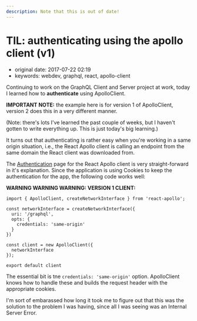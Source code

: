 ```yaml
---
description: Note that this is out of date!
---
```


# TIL: authenticating using the apollo client \(v1\)

* original date: 2017-07-22 02:19
* keywords: webdev, graphql, react, apollo-client

Continuing to work on the GraphQL Client and Server project at work, today I learned how to **authenticate** using ApolloClient.

**IMPORTANT NOTE:** the example here is for version 1 of ApolloClient, version 2 does this in a very different manner.

\(Note: there's lots I've learned the past couple of weeks, but I haven't gotten to write everything up. This is just today's big learning.\)

It turns out that authenticating is rather easy when you're working in a same origin situation, i.e., the React Apollo client is calling an endpoint from the same domain the React client was downloaded from.

The [Authentication](http://dev.apollodata.com/react/auth.html) page for the React Apollo client is very straight-forward in it's explanation. Since the application is using Cookies to keep the authentication for the app, the following code works well:

**WARNING WARNING WARNING: VERSION 1 CLIENT:**

```text
import { ApolloClient, createNetworkInterface } from 'react-apollo';

const networkInterface = createNetworkInterface({
  uri: '/graphql',
  opts: {
    credentials: 'same-origin'
  }
})

const client = new ApolloClient({
  networkInterface
});

export default client
```

The essential bit is tne `credentials: 'same-origin'` option. ApolloClient knows how to handle these and builds the request header with the appropriate cookies.

I'm sort of embarassed how long it took me to figure out that this was the solution to the problem I was having, since all I was seeing was an Internal Server Error.

